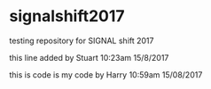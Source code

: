 # signalshift2017
testing repository for SIGNAL shift 2017

this line added by Stuart 10:23am 15/8/2017

this is code is my code by Harry 10:59am 15/08/2017
